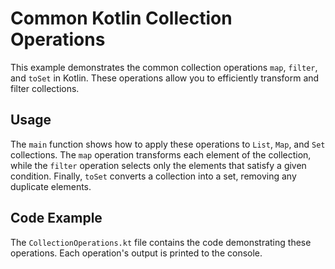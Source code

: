 # Common Kotlin Collection Operations

This example demonstrates the common collection operations `map`, `filter`, and `toSet` in Kotlin.  These operations allow you to efficiently transform and filter collections.

## Usage

The `main` function shows how to apply these operations to `List`, `Map`, and `Set` collections. The `map` operation transforms each element of the collection, while the `filter` operation selects only the elements that satisfy a given condition. Finally, `toSet` converts a collection into a set, removing any duplicate elements.

## Code Example

The `CollectionOperations.kt` file contains the code demonstrating these operations. Each operation's output is printed to the console.